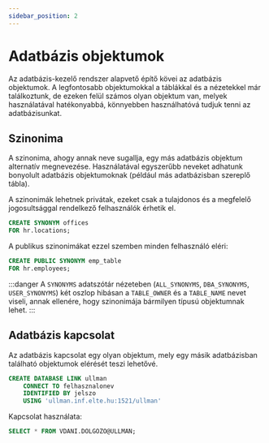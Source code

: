```yaml
---
sidebar_position: 2
---
```


# Adatbázis objektumok

Az adatbázis-kezelő rendszer alapvető építő kövei az adatbázis objektumok. A legfontosabb objektumokkal a táblákkal és a
nézetekkel már találkoztunk, de ezeken felül számos olyan objektum van, melyek használatával hatékonyabbá, könnyebben
használhatóvá tudjuk tenni az adatbázisunkat.

## Szinonima
A szinonima, ahogy annak neve sugallja, egy más adatbázis objektum alternatív megnevezése. Használatával egyszerűbb
neveket adhatunk bonyolult adatbázis objektumoknak (például más adatbázisban szereplő tábla).

A szinonimák lehetnek privátak, ezeket csak a tulajdonos és a megfelelő jogosultsággal rendelkező felhasználók
érhetik el.

```sql
CREATE SYNONYM offices
FOR hr.locations;
```

A publikus szinonimákat ezzel szemben minden felhasználó eléri:

```sql
CREATE PUBLIC SYNONYM emp_table 
FOR hr.employees;
```

:::danger
A `SYNONYMS` adatszótár nézeteben (`ALL_SYNONYMS`, `DBA_SYNONYMS`, `USER_SYNONYMS`) két oszlop hibásan a `TABLE_OWNER` és a `TABLE_NAME` nevet viseli, annak
ellenére, hogy szinonimája bármilyen típusú objektumnak lehet.
:::

## Adatbázis kapcsolat

Az adatbázis kapcsolat egy olyan objektum, mely egy másik adatbázisban található objektumok elérését teszi lehetővé.

```sql
CREATE DATABASE LINK ullman
    CONNECT TO felhasznalonev
    IDENTIFIED BY jelszo
    USING 'ullman.inf.elte.hu:1521/ullman'
```

Kapcsolat használata:
```sql
SELECT * FROM VDANI.DOLGOZO@ULLMAN;
```

